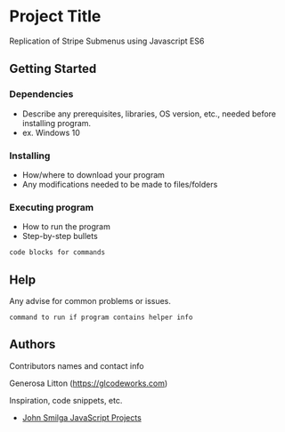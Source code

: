 # Project Title

Replication of Stripe Submenus using Javascript ES6

## Getting Started

### Dependencies

- Describe any prerequisites, libraries, OS version, etc., needed before installing program.
- ex. Windows 10

### Installing

- How/where to download your program
- Any modifications needed to be made to files/folders

### Executing program

- How to run the program
- Step-by-step bullets

```
code blocks for commands
```

## Help

Any advise for common problems or issues.

```
command to run if program contains helper info
```

## Authors

Contributors names and contact info

Generosa Litton (https://glcodeworks.com)

Inspiration, code snippets, etc.

- [John Smilga JavaScript Projects](https://johnsmilga.com/)

